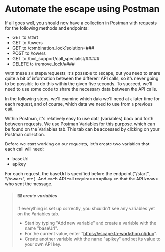 # Automate the escape using Postman

If all goes well, you should now have a collection in Postman with requests for the following methods and endpoints:

- GET to /start
- GET to /towers
- GET to /combination_lock?solution=###
- POST to /towers
- GET to /tool_support/call_specialist/#####
- DELETE to /remove_lock/####

With these six steps/requests, it's possible to escape, but you need to share quite a bit of information between the different API calls, so it's never going to be possible to do this within the given five seconds. To succeed, we'll need to use some code to share the necessary data between the API calls.

In the following steps, we'll examine which data we'll need at a later time for each request, and of course, which data we need to use from a previous call.

Within Postman, it's relatively easy to use data (variables) back and forth between requests. We use Postman Variables for this purpose, which can be found on the Variables tab. This tab can be accessed by clicking on your Postman collection.

Before we start working on our requests, let's create two variables that each call will need:

- baseUrl
- apikey

For each request, the baseUrl is specified before the endpoint ("/start", "/towers", etc.). And each API call requires an apikey so that the API knows who sent the message.



> #### :keyboard: ***create variables***
> 
> If everything is set up correctly, you shouldn't see any variables yet on the Variables tab.
> 
> - Start by typing "Add new variable" and create a variable with the name "baseUrl".
> - For the current value, enter "https://escape.ta-workshop.nl/duo".
> - Create another variable with the name "apikey" and set its value to your own API key.


